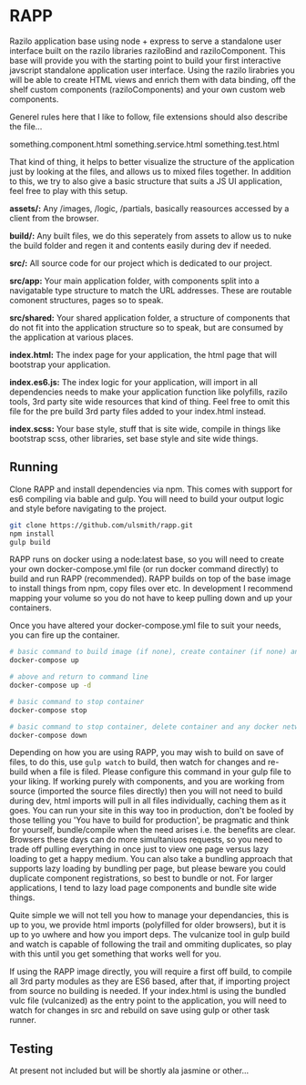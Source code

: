 # RAPP

Razilo application base using node + express to serve a standalone user interface built on the razilo libraries raziloBind and raziloComponent. This base will provide you with the starting point to build your first interactive javscript standalone application user interface. Using the razilo lirabries you will be able to create HTML views and enrich them with data binding, off the shelf custom components (raziloComponents) and your own custom web components.

Generel rules here that I like to follow, file extensions should also describe the file...

something.component.html
something.service.html
something.test.html

That kind of thing, it helps to better visualize the structure of the application just by looking at the files, and allows us to mixed files together. In addition to this, we try to also give a basic structure that suits a JS UI application, feel free to play with this setup.


__assets/:__ Any /images, /logic, /partials, basically reasources accessed by a client from the browser.

__build/:__ Any built files, we do this seperately from assets to allow us to nuke the build folder and regen it and contents easily during dev if needed.

__src/:__ All source code for our project which is dedicated to our project.

__src/app:__ Your main application folder, with components split into a navigatable type structure to match the URL addresses. These are routable comonent structures, pages so to speak.

__src/shared:__ Your shared application folder, a structure of components that do not fit into the application structure so to speak, but are consumed by the application at various places.

__index.html:__ The index page for your application, the html page that will bootstrap your application.

__index.es6.js:__ The index logic for your application, will import in all dependencies needs to make your application function like polyfills, razilo tools, 3rd party site wide resources that kind of thing.
Feel free to omit this file for the pre build 3rd party files added to your index.html instead.

__index.scss:__ Your base style, stuff that is site wide, compile in things like bootstrap scss, other libraries, set base style and site wide things.


## Running

Clone RAPP and install dependencies via npm. This comes with support for es6 compiling via bable and gulp. You will need to build your output logic and style before navigating to the project.

```bash
git clone https://github.com/ulsmith/rapp.git
npm install
gulp build
```

RAPP runs on docker using a node:latest base, so you will need to create your own docker-compose.yml file (or run docker command directly) to build and run RAPP (recommended). RAPP builds on top of the base image to install things from npm, copy files over etc. In development I recommend mapping your volume so you do not have to keep pulling down and up your containers.


Once you have altered your docker-compose.yml file to suit your needs, you can fire up the container.

```bash
# basic command to build image (if none), create container (if none) and start container
docker-compose up

# above and return to command line
docker-compose up -d

# basic command to stop container
docker-compose stop

# basic command to stop container, delete container and any docker networks
docker-compose down
```

Depending on how you are using RAPP, you may wish to build on save of files, to do this, use `gulp watch` to build, then watch for changes and re-build when a file is filed. Please configure this command in your gulp file to your liking. If working purely
with components, and you are working from source (imported the source files directly) then you will not need to build during dev, html imports will pull in all files individually, caching them as it goes. You can run your site in this way too in production,
don't be fooled by those telling you 'You have to build for production', be pragmatic and think for yourself, bundle/compile when the need arises i.e. the benefits are clear. Browsers these days can do more simultaniuos requests, so you need to trade off pulling everything in once just to view one page versus lazy loading to get a happy medium. You can also take a bundling approach that supports lazy loading by bundling per page, but please beware you could duplicate component registrations, so best to bundle or not. For larger applications, I tend to lazy load page components and bundle site wide things.

Quite simple we will not tell you how to manage your dependancies, this is up to you, we provide html imports (polyfilled for older browsers), but it is up to yo uwhere and how you import deps. The vulcanize tool in gulp build and watch is capable of following the trail and ommiting duplicates, so play with this until you get something that works well for you.

If using the RAPP image directly, you will require a first off build, to compile all 3rd party modules as they are ES6 based, after that, if importing project from source no building is needed. If your index.html is using the bundled vulc file (vulcanized) as the entry point to the application, you will need to watch for changes in src and rebuild on save using gulp or other task runner.


## Testing

At present not included but will be shortly ala jasmine or other...
